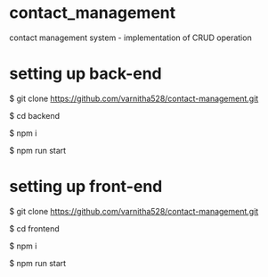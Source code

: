 # contact_management
contact management system - implementation of CRUD operation 
# setting up back-end
$ git clone https://github.com/varnitha528/contact-management.git

$ cd backend

$ npm i

$ npm run start
# setting up front-end
$ git clone https://github.com/varnitha528/contact-management.git

$ cd frontend

$ npm i

$ npm run start
